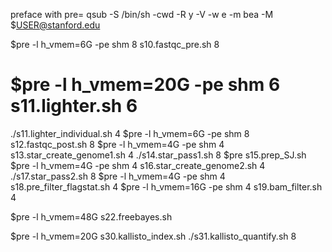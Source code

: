 preface with
pre=
qsub -S /bin/sh -cwd -R y -V -w e -m bea -M $USER@stanford.edu

$pre -l h_vmem=6G -pe shm 8 s10.fastqc_pre.sh 8
# $pre -l h_vmem=20G -pe shm 6 s11.lighter.sh 6
./s11.lighter_individual.sh 4
$pre -l h_vmem=6G -pe shm 8 s12.fastqc_post.sh 8
$pre -l h_vmem=4G -pe shm 4 s13.star_create_genome1.sh 4
./s14.star_pass1.sh 8
$pre s15.prep_SJ.sh
$pre -l h_vmem=4G -pe shm 4 s16.star_create_genome2.sh 4
./s17.star_pass2.sh 8
$pre -l h_vmem=4G -pe shm 4 s18.pre_filter_flagstat.sh 4
$pre -l h_vmem=16G -pe shm 4 s19.bam_filter.sh 4

$pre -l h_vmem=48G s22.freebayes.sh


$pre -l h_vmem=20G s30.kallisto_index.sh
./s31.kallisto_quantify.sh 8
